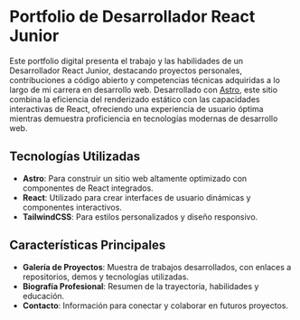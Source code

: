 # Portfolio de Desarrollador React Junior

Este portfolio digital presenta el trabajo y las habilidades de un Desarrollador React Junior, destacando proyectos personales, contribuciones a código abierto y competencias técnicas adquiridas a lo largo de mi carrera en desarrollo web. Desarrollado con [Astro](https://astro.build/), este sitio combina la eficiencia del renderizado estático con las capacidades interactivas de React, ofreciendo una experiencia de usuario óptima mientras demuestra proficiencia en tecnologías modernas de desarrollo web.

## Tecnologías Utilizadas

- **Astro**: Para construir un sitio web altamente optimizado con componentes de React integrados.
- **React**: Utilizado para crear interfaces de usuario dinámicas y componentes interactivos.
- **TailwindCSS**: Para estilos personalizados y diseño responsivo.

## Características Principales

- **Galería de Proyectos**: Muestra de trabajos desarrollados, con enlaces a repositorios, demos y tecnologías utilizadas.
- **Biografía Profesional**: Resumen de la trayectoria, habilidades y educación.
- **Contacto**: Información para conectar y colaborar en futuros proyectos.
